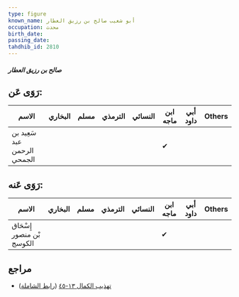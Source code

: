 ```yaml
---
type: figure
known_name: أبو شعيب صالح بن رزيق العطار
occupation: محدث
birth_date:
passing_date:
tahdhib_id: 2810
---
```

##### صالح بن رزيق العطار

## رَوَى عَن:
| الاسم                       | البخاري | مسلم | الترمذي | النسائي | ابن ماجه | أبي داود | Others |
| --------------------------- | ------- | ---- | ------- | ------- | -------- | -------- | ------ |
| سَعِيد بن عبد الرحمن الجمحي |         |      |         |         | ✔        |          |        |
## رَوَى عَنه:
| الاسم                     | البخاري | مسلم | الترمذي | النسائي | ابن ماجه | أبي داود | Others |
| ------------------------- | ------- | ---- | ------- | ------- | -------- | -------- | ------ |
| إِسْحَاق بْن منصور الكوسج |         |      |         |         | ✔        |          |        |
## مراجع
- [تهذيب الكمال ١٣-٤٥](obsidian://open?vault=Tahdhib-al-Kamal&file=Figures/٢٨١٠-صالح%20بن%20رزيق%20العطار) ([رابط الشاملة](https://shamela.ws/book/3722/6426))
